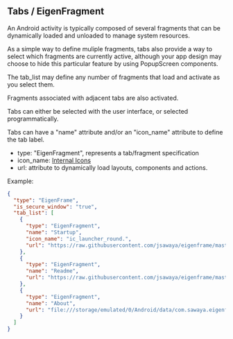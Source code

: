 ## Tabs / EigenFragment

An Android activity is typically composed of several fragments that can be dynamically loaded and unloaded to manage system resources.

As a simple way to define muliple fragments, tabs also provide a way to select which fragments are currently active, although your app design may choose to hide this particular feature by using PopupScreen components.

The tab_list may define any number of fragments that load and activate as you select them.

Fragments associated with adjacent tabs are also activated.

Tabs can either be selected with the user interface, or selected programmatically.

Tabs can have a "name" attribute and/or an "icon_name" attribute to define the tab label.

* type: "EigenFragment", represents a tab/fragment specification 
* icon_name: [Internal Icons](./web/docs/icon.md)
* url: attribute to dynamically load layouts, components and actions.

Example:

```json
{
  "type": "EigenFrame",
  "is_secure_window": "true",
  "tab_list": [
    {
      "type": "EigenFragment",
      "name": "Startup",
      "icon_name": "ic_launcher_round.",
      "url": "https://raw.githubusercontent.com/jsawaya/eigenframe/master/web/frames/define-clones.json"
    },
    {
      "type": "EigenFragment",
      "name": "Readme",
      "url": "https://raw.githubusercontent.com/jsawaya/eigenframe/master/web/frames/eigenframe-readme.json"
    },
    {
      "type": "EigenFragment",
      "name": "About",
      "url": "file:///storage/emulated/0/Android/data/com.sawaya.eigenframe/files/about.json"
    }
  ]
}
```
